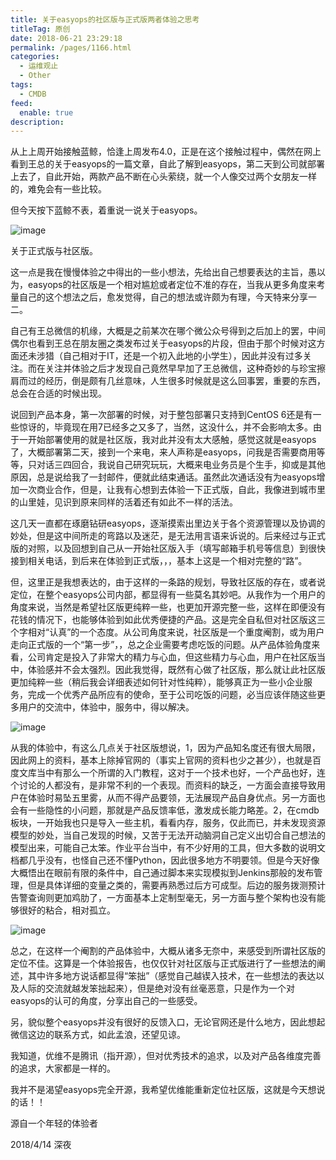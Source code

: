 ```yaml
---
title: 关于easyops的社区版与正式版两者体验之思考
titleTag: 原创
date: 2018-06-21 23:29:18
permalink: /pages/1166.html
categories: 
  - 运维观止
  - Other
tags: 
  - CMDB
feed: 
  enable: true
description: 
---
```


从上上周开始接触蓝鲸，恰逢上周发布4.0，正是在这个接触过程中，偶然在网上看到王总的关于easyops的一篇文章，自此了解到easyops，第二天到公司就部署上去了，自此开始，两款产品不断在心头萦绕，就一个人像交过两个女朋友一样的，难免会有一些比较。

但今天按下蓝鲸不表，着重说一说关于easyops。

![image](http://t.eryajf.net/imgs/2021/09/2691c0f2f04b4b5d.jpg)

关于正式版与社区版。

这一点是我在慢慢体验之中得出的一些小想法，先给出自己想要表达的主旨，愚以为，easyops的社区版是一个相对尴尬或者定位不准的存在，当我从更多角度来考量自己的这个想法之后，愈发觉得，自己的想法或许颇为有理，今天特来分享一二。

自己有王总微信的机缘，大概是之前某次在哪个微公众号得到之后加上的罢，中间偶尔也看到王总在朋友圈之类发布过关于easyops的片段，但由于那个时候对这方面还未涉猎（自己相对于IT，还是一个初入此地的小学生），因此并没有过多关注。而在关注并体验之后才发现自己竟然早早加了王总微信，这种奇妙的与珍宝擦肩而过的经历，倒是颇有几丝意味，人生很多时候就是这么回事罢，重要的东西，总会在合适的时候出现。

说回到产品本身，第一次部署的时候，对于整包部署只支持到CentOS 6还是有一些惊讶的，毕竟现在用7已经多之又多了，当然，这没什么，并不会影响太多。由于一开始部署使用的就是社区版，我对此并没有太大感触，感觉这就是easyops了，大概部署第二天，接到一个来电，来人声称是easyops，问我是否需要商用等等，只对话三四回合，我说自己研究玩玩，大概来电业务员是个生手，抑或是其他原因，总是说给我了一封邮件，便就此结束通话。虽然此次通话没有为easyops增加一次商业合作，但是，让我有心想到去体验一下正式版，自此，我像进到城市里的山里娃，见识到原来同样的活着还有如此不一样的活法。

这几天一直都在琢磨钻研easyops，逐渐摸索出里边关于各个资源管理以及协调的妙处，但是这中间所走的弯路以及迷茫，是无法用言语来诉说的。后来经过与正式版的对照，以及回想到自己从一开始社区版入手（填写邮箱手机号等信息）到很快接到相关电话，到后来在体验到正式版，，，基本上这是一个相对完整的“路”。

但，这里正是我想表达的，由于这样的一条路的规划，导致社区版的存在，或者说定位，在整个easyops公司内部，都显得有一些莫名其妙吧。从我作为一个用户的角度来说，当然是希望社区版更纯粹一些，也更加开源完整一些，这样在即便没有花钱的情况下，也能够体验到如此优秀便捷的产品。这是完全自私但对社区版这三个字相对“认真”的一个态度。从公司角度来说，社区版是一个重度阉割，或为用户走向正式版的一个“第一步”，，总之企业需要考虑吃饭的问题。从产品体验角度来看，公司肯定是投入了非常大的精力与心血，但这些精力与心血，用户在社区版当中，体验感并不会太强烈。因此我觉得，既然有心做了社区版，那么就让此社区版更加纯粹一些（稍后我会详细表述如何针对性纯粹），能够真正为一些小企业服务，完成一个优秀产品所应有的使命，至于公司吃饭的问题，必当应该伴随这些更多用户的交流中，体验中，服务中，得以解决。

![image](http://t.eryajf.net/imgs/2021/09/5fc6535216c0b2b0.jpg)

从我的体验中，有这么几点关于社区版想说，1，因为产品知名度还有很大局限，因此网上的资料，基本上除掉官网的（事实上官网的资料也少之甚少），也就是百度文库当中有那么一个所谓的入门教程，这对于一个技术也好，一个产品也好，连个讨论的人都没有，是非常不利的一个表现。而资料的缺乏，一方面会直接导致用户在体验时易坠五里雾，从而不得产品要领，无法展现产品自身优点。另一方面也会有一些隐性的小问题，那就是产品反馈率低，激发成长能力略差。2，在cmdb板块，一开始我也只是导入一些主机，看看内存，服务，仅此而已，并未发现资源模型的妙处，当自己发现的时候，又苦于无法开动脑洞自己定义出切合自己想法的模型出来，可能自己太笨。作业平台当中，有不少好用的工具，但大多数的说明文档都几乎没有，也怪自己还不懂Python，因此很多地方不明要领。但是今天好像大概悟出在眼前有限的条件中，自己通过脚本来实现模拟到Jenkins那般的发布管理，但是具体详细的变量之类的，需要再熟悉过后方可成型。后边的服务拨测预计告警查询则更加鸡肋了，一方面基本上定制型毫无，另一方面与整个架构也没有能够很好的粘合，相对孤立。

![image](http://t.eryajf.net/imgs/2021/09/f8bdbea228119aaa.jpg)

总之，在这样一个阉割的产品体验中，大概从诸多无奈中，来感受到所谓社区版的定位不佳。这算是一个体验报告，也仅仅针对社区版与正式版进行了一些想法的阐述，其中许多地方说话都显得“笨拙”（感觉自己越锲入技术，在一些想法的表达以及人际的交流就越发笨拙起来），但是绝对没有丝毫恶意，只是作为一个对easyops的认可的角度，分享出自己的一些感受。

另，貌似整个easyops并没有很好的反馈入口，无论官网还是什么地方，因此想起微信这边的联系方式，如此孟浪，还望见谅。

我知道，优维不是腾讯（指开源），但对优秀技术的追求，以及对产品各维度完善的追求，大家都是一样的。

我并不是渴望easyops完全开源，我希望优维能重新定位社区版，这就是今天想说的话！！

源自一个年轻的体验者

2018/4/14 深夜
